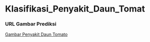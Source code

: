 # Klasifikasi_Penyakit_Daun_Tomat

### URL Gambar Prediksi
[Gambar Penyakit Daun Tomato](https://drive.google.com/drive/folders/1v2nsB0XDCEcIQZZIMAoCkEiCXLPZRV9a?usp=drive_link)
